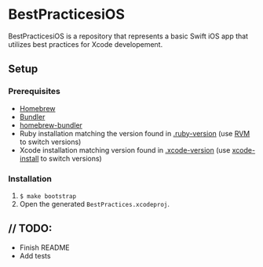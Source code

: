 # BestPracticesiOS

BestPracticesiOS is a repository that represents a basic Swift iOS app that utilizes best practices for Xcode developement.

## Setup

### Prerequisites

- [Homebrew](https://brew.sh)
- [Bundler](https://bundler.io)
- [homebrew-bundler](https://github.com/Homebrew/homebrew-bundle)
- Ruby installation matching the version found in [.ruby-version](.ruby-version) (use [RVM](https://rvm.io/rvm/basics) to switch versions)
- Xcode installation matching version found in [.xcode-version](.xcode-version) (use [xcode-install](https://github.com/KrauseFx/xcode-install) to switch versions)

### Installation

1. `$ make bootstrap`
2. Open the generated `BestPractices.xcodeproj`.

## // TODO:

- Finish README
- Add tests
